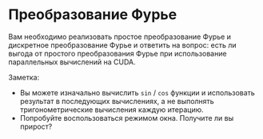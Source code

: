 # Преобразование Фурье

Вам необходимо реализовать простое преобразование Фурье и дискретное преобразование Фурье и ответить на вопрос: есть ли выгода от простого преобразования Фурье при использование параллельных вычислений на CUDA. 

Заметка:
* Вы можете изначально вычислить `sin` / `cos` функции и использовать результат в последующих вычислениях, а не выполнять тригонометрические вычисления каждую итерацию.
* Попробуйте воспользоваться режимом окна. Получите ли вы прирост?
